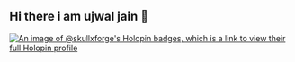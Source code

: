 ## Hi there i am ujwal jain 👋

[![An image of @skullxforge's Holopin badges, which is a link to view their full Holopin profile](https://holopin.me/skullxforge)](https://holopin.io/@skullxforge)

